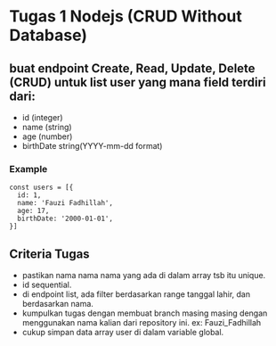# Tugas 1 Nodejs (CRUD Without Database)

## buat endpoint Create, Read, Update, Delete (CRUD) untuk list user yang mana field terdiri dari:
- id (integer)
- name (string)
- age (number)
- birthDate string(YYYY-mm-dd format)

### Example
```
const users = [{
  id: 1,
  name: 'Fauzi Fadhillah',
  age: 17,
  birthDate: '2000-01-01',
}]
```

## Criteria Tugas
- pastikan nama nama nama yang ada di dalam array tsb itu unique.
- id sequential.
- di endpoint list, ada filter berdasarkan range tanggal lahir, dan berdasarkan nama.
- kumpulkan tugas dengan membuat branch masing masing dengan menggunakan nama kalian dari repository ini. ex: Fauzi_Fadhillah
- cukup simpan data array user di dalam variable global.